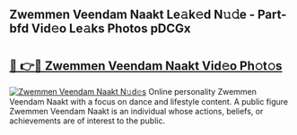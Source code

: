 ## Zwemmen Veendam Naakt Le𝚊k𝚎d N𝚞𝚍e - Part-bfd Vid𝚎o Le𝚊ks Photos pDCGx

# <h2><a href="http://fb88gib.evod.top/?m=Zwemmen+Veendam+Naakt">🔗 👉🔴 Zwemmen Veendam Naakt Vid𝚎o Ph𝚘t𝚘s</a></h2>

[![Zwemmen Veendam Naakt N𝚞d𝚎s](https://i.imgur.com/8V9OHl7.gif)](http://fb88gib.evod.top/?m=Zwemmen+Veendam+Naakt)
Online personality Zwemmen Veendam Naakt with a focus on dance and lifestyle content. A public figure Zwemmen Veendam Naakt is an individual whose actions, beliefs, or achievements are of interest to the public. 
